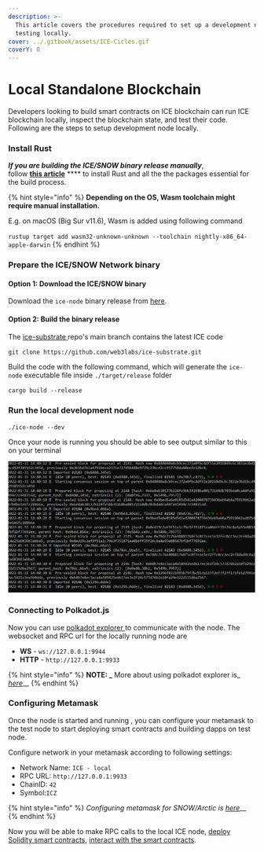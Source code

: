 ```yaml
---
description: >-
  This article covers the procedures required to set up a development node for
  testing locally.
cover: ../.gitbook/assets/ICE-Cicles.gif
coverY: 0
---
```


# Local Standalone Blockchain

Developers looking to build smart contracts on ICE blockchain can run ICE blockchain locally, inspect the blockchain state, and test their code. Following are the steps to setup development node locally.

### Install Rust

_**If you are building the ICE/SNOW binary release manually**_, \
follow [**this article**](https://docs.substrate.io/install/) **** to install Rust and all the the packages essential for the build process.

{% hint style="info" %}
**Depending on the OS, Wasm toolchain might require manual installation.**

E.g. on macOS (Big Sur v11.6), Wasm is added using following command

`rustup target add wasm32-unknown-unknown --toolchain nightly-x86_64-apple-darwin`
{% endhint %}

### Prepare the ICE/SNOW Network binary

#### Option 1: Download the ICE/SNOW binary

Download the `ice-node` binary release from [here](https://github.com/web3labs/ice-substrate/releases).

#### Option 2: Build the binary release

The [ice-substrate ](https://github.com/web3labs/ice-substrate)repo's main branch contains the latest ICE code

```
git clone https://github.com/web3labs/ice-substrate.git
```

Build the code with the following command, which will generate the `ice-node` executable file inside `./target/release` folder

```
cargo build --release
```

### Run the local development node

```
./ice-node --dev
```

Once your node is running you should be able to see output similar to this on your terminal

![](<../.gitbook/assets/image (1) (1) (2) (1).png>)

### Connecting to Polkadot.js

Now you can use [polkadot explorer ](https://polkadot.js.org/apps/?rpc=ws%3A%2F%2F127.0.0.1%3A9944#/explorer)to communicate with the node. The websocket and RPC url for the locally running node are &#x20;

* **WS** - `ws://127.0.0.1:9944`
* **HTTP** - `http://127.0.0.1:9933`

{% hint style="info" %}
**NOTE: **_**** More about using polkadot explorer is_ [_here_](../explorer/ice-snow-explorer.md)__
{% endhint %}

### Configuring Metamask

Once the node is started and running , you can configure your metamask to the test node to start deploying smart contracts and building dapps on test node.

Configure network in your metamask according to following settings:

* Network Name: `ICE - local`
* RPC URL: `http://127.0.0.1:9933`
* ChainID: `42`
* Symbol:`ICZ`

{% hint style="info" %}
_Configuring metamask for SNOW/Arctic is_ [_here_](evm/configuring-metamask.md#steps)__
{% endhint %}

Now you will be able to make RPC calls to the local ICE node, [deploy Solidity smart contracts](evm/evm-and-solidity-smart-contracts/using-hardhat/), [interact with the smart contracts](evm/evm-and-solidity-smart-contracts/using-hardhat/interact-with-contracts-using-hardhat.md).
